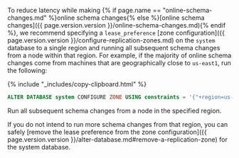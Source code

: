 To reduce latency while making {% if page.name == "online-schema-changes.md" %}online schema changes{% else %}[online schema changes]({{ page.version.version }}/online-schema-changes.md){% endif %}, we recommend specifying a `lease_preference` [zone configuration]({{ page.version.version }}/configure-replication-zones.md) on the `system` database to a single region and running all subsequent schema changes from a node within that region. For example, if the majority of online schema changes come from machines that are geographically close to `us-east1`, run the following:

{% include "_includes/copy-clipboard.html" %}
~~~ sql
ALTER DATABASE system CONFIGURE ZONE USING constraints = '{"+region=us-east1": 1}', lease_preferences = '[[+region=us-east1]]';
~~~

Run all subsequent schema changes from a node in the specified region.

If you do not intend to run more schema changes from that region, you can safely [remove the lease preference from the zone configuration]({{ page.version.version }}/alter-database.md#remove-a-replication-zone) for the system database.
